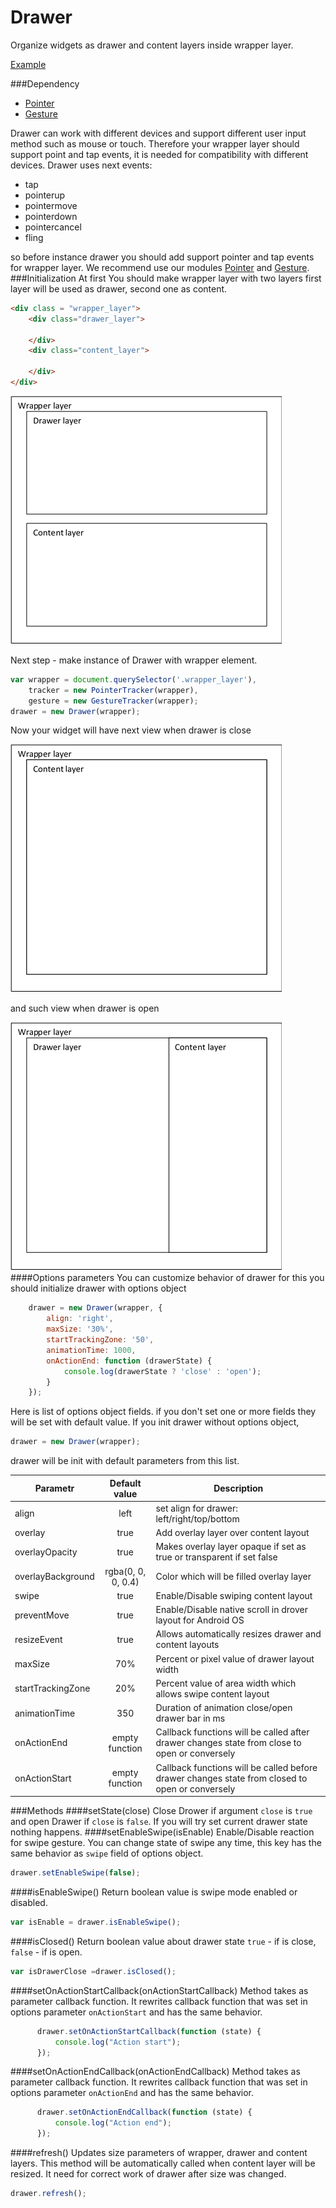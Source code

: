 # Drawer
Organize widgets as drawer and content layers inside wrapper layer.

[Example](http://rapid-application-development-js.github.io/Drawer/example/)

###Dependency
- [Pointer](https://github.com/Rapid-Application-Development-JS/Pointer)
- [Gesture](https://github.com/Rapid-Application-Development-JS/Gesture)

Drawer can work with different devices and support different user input method such as mouse or touch. Therefore your wrapper layer should support point and tap events, it is needed for compatibility with different devices.
Drawer uses next events:
- tap
- pointerup
- pointermove
- pointerdown
- pointercancel
- fling

so before instance drawer you should add support pointer and tap events for wrapper layer. We recommend use our modules [Pointer](https://github.com/Rapid-Application-Development-JS/Pointer) and [Gesture](https://github.com/Rapid-Application-Development-JS/Gesture).
###Initialization
At first You should make wrapper layer with two layers first layer will be used as drawer, second one as content.
```HTML
<div class = "wrapper_layer">
    <div class="drawer_layer">

    </div>
    <div class="content_layer">
        
    </div>
</div>
```
![GitHub Logo](/img/drawer1.png)

Next step - make instance of Drawer with wrapper element.
```javascript
var wrapper = document.querySelector('.wrapper_layer'),
    tracker = new PointerTracker(wrapper),
    gesture = new GestureTracker(wrapper);
drawer = new Drawer(wrapper);
```
Now your widget will have next view when drawer is close

![GitHub Logo](/img/drawer2.png)

and such view when drawer is open

![GitHub Logo](/img/drawer3.png)
####Options parameters
You can customize behavior of drawer for this you should initialize drawer with options object
```javascript
    drawer = new Drawer(wrapper, {
        align: 'right',
        maxSize: '30%',
        startTrackingZone: '50',
        animationTime: 1000,
        onActionEnd: function (drawerState) {
            console.log(drawerState ? 'close' : 'open');
        }
    });
```
Here is list of options object fields. if you don't set one or more fields they will be set with default value. If you init drawer without options object, 
```javascript
drawer = new Drawer(wrapper);
```
drawer will be init with default parameters from this list.

|Parametr| Default value             |Description|
|--------|:-------------------------:|-----------|
|align|left| set align for drawer: left/right/top/bottom| 
|overlay|true                      | Add overlay layer over content layout|
|overlayOpacity| true|Makes overlay layer opaque if set as true or transparent if set false|
|overlayBackground| rgba(0, 0, 0, 0.4)| Color which will be filled overlay layer|
|swipe| true| Enable/Disable swiping content layout|
|preventMove| true| Enable/Disable native scroll in drover layout for Android OS|
|resizeEvent| true| Allows automatically resizes drawer and content layouts|
|maxSize| 70%|Percent or pixel value of drawer layout width|
|startTrackingZone| 20%| Percent value of area width which allows swipe content layout|
|animationTime| 350|Duration of animation close/open drawer bar in ms| 
|onActionEnd| empty function| Callback functions will be called after drawer changes state from close to open or conversely|
|onActionStart|empty function| Callback functions will be called before drawer changes state from closed to open or conversely|
###Methods
####setState(close)
Close Drower if argument `close` is `true` and open Drawer if `close` is `false`. If you will try set current drawer state nothing happens.
####setEnableSwipe(isEnable)
 Enable/Disable reaction for swipe gesture. You can change state of swipe any time, this key has the same behavior as `swipe` field of options object.
 ```javascript
drawer.setEnableSwipe(false);
```
####isEnableSwipe()
Return boolean value is swipe mode enabled or disabled. 
 ```javascript
 var isEnable = drawer.isEnableSwipe();
 ```
####isClosed()
 Return boolean value about drawer state `true` - if is close, `false` - if is open. 
  ```javascript
 var isDrawerClose =drawer.isClosed();
 ```
####setOnActionStartCallback(onActionStartCallback)
Method takes as parameter callback function. It rewrites callback function that was set in options parameter `onActionStart` and has the same behavior.
  ```javascript
        drawer.setOnActionStartCallback(function (state) {
            console.log("Action start");
        });
 ```
####setOnActionEndCallback(onActionEndCallback)
Method takes as parameter callback function. It rewrites callback function that was set in options parameter `onActionEnd` and has the same behavior.
  ```javascript
        drawer.setOnActionEndCallback(function (state) {
            console.log("Action end");
        });
 ```
####refresh()
Updates size parameters of wrapper, drawer and content layers. This method will be automatically called when content layer will be resized. It need for correct work of drawer after size was changed.
  ```javascript
drawer.refresh();
 ```
